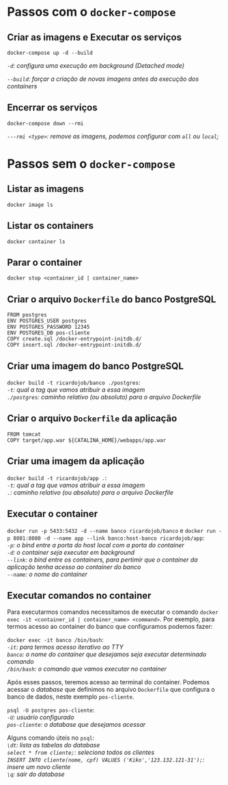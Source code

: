 # Passos com o `docker-compose`

## Criar as imagens e Executar os serviços

`docker-compose up -d --build`

*`-d`: configura uma execução em background (_Detached mode_)* 

*`--build`: forçar a criação de novas imagens antes da execução dos containers*  

## Encerrar os serviços

`docker-compose down --rmi`

*`---rmi <type>`: remove as imagens, podemos configurar com `all` ou `local`;*


# Passos sem o `docker-compose`

## Listar as imagens

`docker image ls`

## Listar os containers

`docker container ls`

## Parar o container

`docker stop <container_id | container_name>`



## Criar o arquivo `Dockerfile` do banco PostgreSQL
```
FROM postgres
ENV POSTGRES_USER postgres
ENV POSTGRES_PASSWORD 12345
ENV POSTGRES_DB pos-cliente
COPY create.sql /docker-entrypoint-initdb.d/
COPY insert.sql /docker-entrypoint-initdb.d/
```
## Criar uma imagem do banco PostgreSQL
`docker build -t ricardojob/banco ./postgres`:  
*`-t`: qual a tag que vamos atribuir a essa imagem*  
*`./postgres`: caminho relativo (ou absoluto) para o arquivo Dockerfile*  


## Criar o arquivo `Dockerfile` da aplicação
```
FROM tomcat
COPY target/app.war ${CATALINA_HOME}/webapps/app.war
```

## Criar uma imagem da aplicação

`docker build -t ricardojob/app .`:  
*`-t`: qual a tag que vamos atribuir a essa imagem*  
*`.`: caminho relativo (ou absoluto) para o arquivo Dockerfile*  

## Executar o container  
`docker run -p 5433:5432 -d --name banco ricardojob/banco` e 
`docker run -p 8081:8080 -d --name app --link banco:host-banco ricardojob/app`:   
*`-p`: o bind entre a porta do host local com a porta do container*  
*`-d`: o container seja executar em background*  
*`--link`: o bind entre os containers, para pertimir que o container da aplicação tenha acesso ao container do banco*  
*`--name`: o nome do container*  




## Executar comandos no container  
Para executarmos comandos necessitamos de executar o comando `docker exec -it <container_id | container_name> <command>`. 
Por exemplo, para termos acesso ao container do banco que configuramos podemos fazer:

`docker exec -it banco /bin/bash`:  
*`-it`: para termos acesso iterativo ao TTY*  
*`banco`: o nome do container que desejamos seja executar determinado comando*  
*`/bin/bash`: o comando que vamos executar no container*  

Após esses passos, teremos acesso ao terminal do container. Podemos acessar o _database_ que definimos no arquivo `Dockerfile` que configura o banco de dados, neste exemplo `pos-cliente`.

`psql -U postgres pos-cliente`:  
*`-U`: usuário configurado*  
*`pos-cliente`: o _database_ que desejamos acessar* 

Alguns comando úteis no `psql`:  
*`\dt`: lista as tabelas do _database_*    
*`select * from cliente;`: seleciona todos os clientes*  
*`INSERT INTO cliente(nome, cpf) VALUES ('Kiko','123.132.121-31');`: insere um novo cliente*    
*`\q`: sair do _database_*  